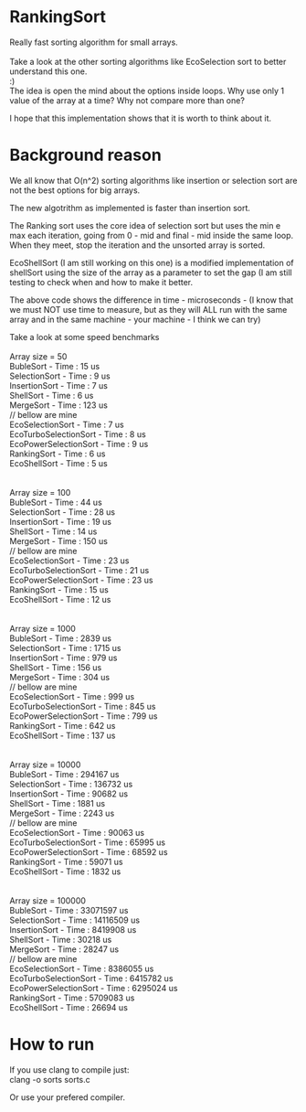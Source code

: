 # RankingSort

Really fast sorting algorithm for small arrays.<br>
<br>
Take a look at the other sorting algorithms like EcoSelection sort to better understand this one.
<br>
:)
<br>
The idea is open the mind about the options inside loops.
Why use only 1 value of the array at a time? Why not compare more than one?

I hope that this implementation shows that it is worth to think about it.

# Background reason
We all know that O(n^2) sorting algorithms like insertion or selection sort are not the best options for big arrays.

The new algotrithm as implemented is faster than insertion sort.

The Ranking sort uses the core idea of selection sort but uses the min e max each iteration, going from 0 - mid and final - mid inside the same loop. When they meet, stop the iteration and the unsorted array is sorted.

EcoShellSort (I am still working on this one) is a modified implementation of shellSort using the size of the array as a parameter to set the gap (I am still testing to check when and how to make it better.

The above code shows the difference in time  - microseconds - (I know that we must NOT use time to measure, but as they will ALL run with the same array and in the same machine  - your machine - I think we can try)

Take a look at some speed benchmarks<br>
<br>
Array size = 50<br>
BubleSort - Time : 15 us<br>
SelectionSort - Time : 9 us<br>
InsertionSort - Time : 7 us<br>
ShellSort -  Time : 6 us<br>
MergeSort -  Time : 123 us<br>
// bellow are mine<br>
EcoSelectionSort - Time : 7 us<br>
EcoTurboSelectionSort - Time : 8 us<br>
EcoPowerSelectionSort - Time : 9 us<br>
RankingSort - Time : 6 us<br>
EcoShellSort - Time : 5 us<br>
<br>
<br>
Array size = 100<br>
BubleSort - Time : 44 us<br>
SelectionSort - Time : 28 us<br>
InsertionSort - Time : 19 us<br>
ShellSort -  Time : 14 us<br>
MergeSort -  Time : 150 us<br>
// bellow are mine<br>
EcoSelectionSort - Time : 23 us<br>
EcoTurboSelectionSort - Time : 21 us<br>
EcoPowerSelectionSort - Time : 23 us<br>
RankingSort - Time : 15 us<br>
EcoShellSort - Time : 12 us<br>
<br>
<br>
Array size = 1000<br>
BubleSort - Time : 2839 us<br>
SelectionSort - Time : 1715 us<br>
InsertionSort - Time : 979 us<br>
ShellSort -  Time : 156 us<br>
MergeSort -  Time : 304 us<br>
// bellow are mine<br>
EcoSelectionSort - Time : 999 us<br>
EcoTurboSelectionSort - Time : 845 us<br>
EcoPowerSelectionSort - Time : 799 us<br>
RankingSort - Time : 642 us<br>
EcoShellSort - Time : 137 us<br>
<br>
<br>
Array size = 10000<br>
BubleSort - Time : 294167 us<br>
SelectionSort - Time : 136732 us<br>
InsertionSort - Time : 90682 us<br>
ShellSort -  Time : 1881 us<br>
MergeSort -  Time : 2243 us<br>
// bellow are mine<br>
EcoSelectionSort - Time : 90063 us<br>
EcoTurboSelectionSort - Time : 65995 us<br>
EcoPowerSelectionSort - Time : 68592 us<br>
RankingSort - Time : 59071 us<br>
EcoShellSort - Time : 1832 us<br>
<br>
<br>
Array size = 100000<br>
BubleSort - Time : 33071597 us<br>
SelectionSort - Time : 14116509 us<br>
InsertionSort - Time : 8419908 us<br>
ShellSort -  Time : 30218 us<br>
MergeSort -  Time : 28247 us<br>
// bellow are mine<br>
EcoSelectionSort - Time : 8386055 us<br>
EcoTurboSelectionSort - Time : 6415782 us<br>
EcoPowerSelectionSort - Time : 6295024 us<br>
RankingSort - Time : 5709083 us<br>
EcoShellSort - Time : 26694 us<br>


# How to run
If you use clang to compile just:<br>
clang -o sorts sorts.c

Or use your prefered compiler.
